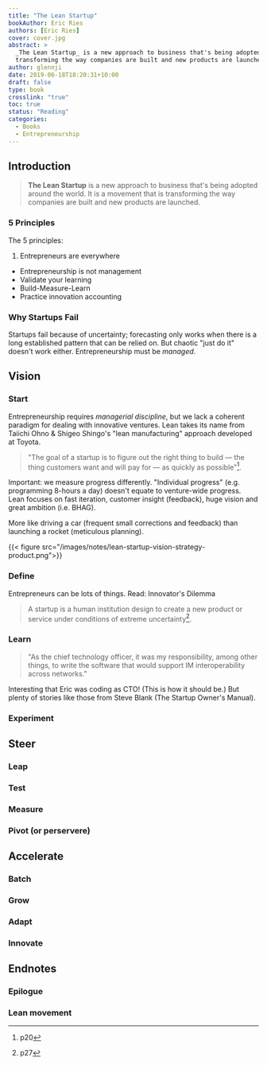 ```yaml
---
title: "The Lean Startup"
bookAuthor: Eric Ries
authors: [Eric Ries]
cover: cover.jpg
abstract: >
  _The Lean Startup_ is a new approach to business that's being adopted around the world. It is a movement that is 
  transforming the way companies are built and new products are launched.
author: glennji
date: 2019-06-18T18:20:31+10:00
draft: false
type: book
crosslink: "true"
toc: true
status: "Reading"
categories:
  - Books
  - Entrepreneurship
---
```

## Introduction
> **The Lean Startup** is a new approach to business that's being adopted around the world. It is a movement that is transforming the way companies are built and new products are launched.

### 5 Principles
The 5 principles:

  1. Entrepreneurs are everywhere
  + Entrepreneurship is not management
  + Validate your learning
  + Build-Measure-Learn
  + Practice innovation accounting

### Why Startups Fail
Startups fail because of uncertainty; forecasting only works when there is a long established pattern that can be relied on. But chaotic "just do it" doesn't work either. Entrepreneurship must be *managed*.

## Vision
### Start
Entrepreneurship requires *managerial discipline*, but we lack a coherent paradigm for dealing with innovative ventures. Lean takes its name from Taiichi Ohno & Shigeo Shingo's "lean manufacturing" approach developed at Toyota.

> "The goal of a startup is to figure out the right thing to build — the thing customers want and will pay for — as quickly as possible"[^1].

[^1]: p20

Important: we measure progress differently. "Individual progress" (e.g. programming 8-hours a day) doesn't equate to venture-wide progress. Lean focuses on fast iteration, customer insight (feedback), huge vision and great ambition (i.e. BHAG).

More like driving a car (frequent small corrections and feedback) than launching a rocket (meticulous planning).

{{< figure src="/images/notes/lean-startup-vision-strategy-product.png">}}

### Define

Entrepreneurs can be lots of things. Read: Innovator's Dilemma

> A startup is a human institution design to create a new product or service under conditions of extreme uncertainty[^2].

[^2]: p27

### Learn
> "As the chief technology officer, it was my responsibility, among other things, to write the software that would support IM interoperability across networks."

Interesting that Eric was coding as CTO! (This is how it should be.) But plenty of stories like those from Steve Blank (The Startup Owner's Manual).

### Experiment

## Steer
### Leap
### Test
### Measure
### Pivot (or perservere)

## Accelerate
### Batch
### Grow
### Adapt
### Innovate

## Endnotes
### Epilogue
### Lean movement
